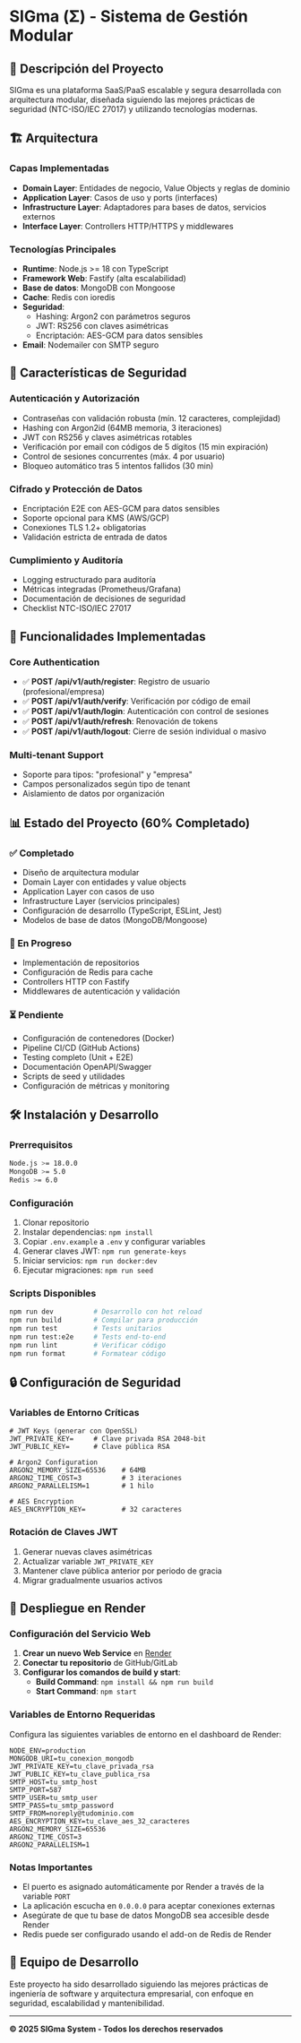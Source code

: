 # SIGma (Σ) - Sistema de Gestión Modular

## 🎯 Descripción del Proyecto

SIGma es una plataforma SaaS/PaaS escalable y segura desarrollada con arquitectura modular, diseñada siguiendo las mejores prácticas de seguridad (NTC-ISO/IEC 27017) y utilizando tecnologías modernas.

## 🏗️ Arquitectura

### Capas Implementadas

- **Domain Layer**: Entidades de negocio, Value Objects y reglas de dominio
- **Application Layer**: Casos de uso y ports (interfaces)
- **Infrastructure Layer**: Adaptadores para bases de datos, servicios externos
- **Interface Layer**: Controllers HTTP/HTTPS y middlewares

### Tecnologías Principales

- **Runtime**: Node.js >= 18 con TypeScript
- **Framework Web**: Fastify (alta escalabilidad)
- **Base de datos**: MongoDB con Mongoose
- **Cache**: Redis con ioredis
- **Seguridad**:
  - Hashing: Argon2 con parámetros seguros
  - JWT: RS256 con claves asimétricas
  - Encriptación: AES-GCM para datos sensibles
- **Email**: Nodemailer con SMTP seguro

## 🔐 Características de Seguridad

### Autenticación y Autorización
- Contraseñas con validación robusta (mín. 12 caracteres, complejidad)
- Hashing con Argon2id (64MB memoria, 3 iteraciones)
- JWT con RS256 y claves asimétricas rotables
- Verificación por email con códigos de 5 dígitos (15 min expiración)
- Control de sesiones concurrentes (máx. 4 por usuario)
- Bloqueo automático tras 5 intentos fallidos (30 min)

### Cifrado y Protección de Datos
- Encriptación E2E con AES-GCM para datos sensibles
- Soporte opcional para KMS (AWS/GCP)
- Conexiones TLS 1.2+ obligatorias
- Validación estricta de entrada de datos

### Cumplimiento y Auditoría
- Logging estructurado para auditoría
- Métricas integradas (Prometheus/Grafana)
- Documentación de decisiones de seguridad
- Checklist NTC-ISO/IEC 27017

## 🚀 Funcionalidades Implementadas

### Core Authentication
- ✅ **POST /api/v1/auth/register**: Registro de usuario (profesional/empresa)
- ✅ **POST /api/v1/auth/verify**: Verificación por código de email
- ✅ **POST /api/v1/auth/login**: Autenticación con control de sesiones
- ✅ **POST /api/v1/auth/refresh**: Renovación de tokens
- ✅ **POST /api/v1/auth/logout**: Cierre de sesión individual o masivo

### Multi-tenant Support
- Soporte para tipos: "profesional" y "empresa"
- Campos personalizados según tipo de tenant
- Aislamiento de datos por organización

## 📊 Estado del Proyecto (60% Completado)

### ✅ Completado
- Diseño de arquitectura modular
- Domain Layer con entidades y value objects
- Application Layer con casos de uso
- Infrastructure Layer (servicios principales)
- Configuración de desarrollo (TypeScript, ESLint, Jest)
- Modelos de base de datos (MongoDB/Mongoose)

### 🚧 En Progreso
- Implementación de repositorios
- Configuración de Redis para cache
- Controllers HTTP con Fastify
- Middlewares de autenticación y validación

### ⏳ Pendiente
- Configuración de contenedores (Docker)
- Pipeline CI/CD (GitHub Actions)
- Testing completo (Unit + E2E)
- Documentación OpenAPI/Swagger
- Scripts de seed y utilidades
- Configuración de métricas y monitoring

## 🛠️ Instalación y Desarrollo

### Prerrequisitos
```bash
Node.js >= 18.0.0
MongoDB >= 5.0
Redis >= 6.0
```

### Configuración
1. Clonar repositorio
2. Instalar dependencias: `npm install`
3. Copiar `.env.example` a `.env` y configurar variables
4. Generar claves JWT: `npm run generate-keys`
5. Iniciar servicios: `npm run docker:dev`
6. Ejecutar migraciones: `npm run seed`

### Scripts Disponibles
```bash
npm run dev          # Desarrollo con hot reload
npm run build        # Compilar para producción
npm run test         # Tests unitarios
npm run test:e2e     # Tests end-to-end
npm run lint         # Verificar código
npm run format       # Formatear código
```

## 🔒 Configuración de Seguridad

### Variables de Entorno Críticas
```env
# JWT Keys (generar con OpenSSL)
JWT_PRIVATE_KEY=     # Clave privada RSA 2048-bit
JWT_PUBLIC_KEY=      # Clave pública RSA

# Argon2 Configuration
ARGON2_MEMORY_SIZE=65536    # 64MB
ARGON2_TIME_COST=3          # 3 iteraciones
ARGON2_PARALLELISM=1        # 1 hilo

# AES Encryption
AES_ENCRYPTION_KEY=         # 32 caracteres
```

### Rotación de Claves JWT
1. Generar nuevas claves asimétricas
2. Actualizar variable `JWT_PRIVATE_KEY`
3. Mantener clave pública anterior por periodo de gracia
4. Migrar gradualmente usuarios activos

## 🚢 Despliegue en Render

### Configuración del Servicio Web

1. **Crear un nuevo Web Service** en [Render](https://render.com)
2. **Conectar tu repositorio** de GitHub/GitLab
3. **Configurar los comandos de build y start**:
   - **Build Command**: `npm install && npm run build`
   - **Start Command**: `npm start`

### Variables de Entorno Requeridas

Configura las siguientes variables de entorno en el dashboard de Render:

```env
NODE_ENV=production
MONGODB_URI=tu_conexion_mongodb
JWT_PRIVATE_KEY=tu_clave_privada_rsa
JWT_PUBLIC_KEY=tu_clave_publica_rsa
SMTP_HOST=tu_smtp_host
SMTP_PORT=587
SMTP_USER=tu_smtp_user
SMTP_PASS=tu_smtp_password
SMTP_FROM=noreply@tudominio.com
AES_ENCRYPTION_KEY=tu_clave_aes_32_caracteres
ARGON2_MEMORY_SIZE=65536
ARGON2_TIME_COST=3
ARGON2_PARALLELISM=1
```

### Notas Importantes

- El puerto es asignado automáticamente por Render a través de la variable `PORT`
- La aplicación escucha en `0.0.0.0` para aceptar conexiones externas
- Asegúrate de que tu base de datos MongoDB sea accesible desde Render
- Redis puede ser configurado usando el add-on de Redis de Render

## 👥 Equipo de Desarrollo

Este proyecto ha sido desarrollado siguiendo las mejores prácticas de ingeniería de software y arquitectura empresarial, con enfoque en seguridad, escalabilidad y mantenibilidad.

---

**© 2025 SIGma System - Todos los derechos reservados**
